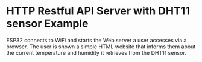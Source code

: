 # HTTP Restful API Server with DHT11 sensor Example
ESP32 connects to WiFi and starts the Web server a user accesses via a browser. The user is shown a simple HTML website that informs them about the current temperature and humidity  it retrieves from the DHT11 sensor.